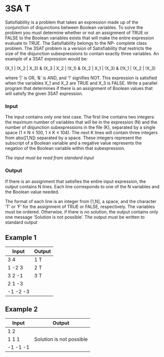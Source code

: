 # 3SA T

Satisfiability is a problem that takes an expression made up of the conjunction of disjunctions between Boolean variables. To solve the problem you must determine whether or not an assignment of TRUE or FALSE to the Boolean variables exists that will make the entire expression evaluate to TRUE. The Satisfiability belongs to the NP- complete class problem.
The 3SAT problem is a version of Satisfiability that restricts the size of the disjunction subexpressions to contain exactly three variables. An example of a 3SAT expression would be:

(X_1 | !X_2 | X_3) & (X_3 | X_2 | !X_1) & (X_2 | X_1 | !X_3) & (!X_1 | !X_2 | !X_3)

where ‘|’ is OR, ‘&’ is AND, and ‘!’ signifies NOT. This expression is satisfied when the variables X_1 and X_2 are TRUE and X_3 is FALSE.
Write a parallel program that determines if there is an assignment of Boolean values that will satisfy the given 3SAT expression.


### Input

The input contains only one test case. The first line contains two integers: the maximum number of variables that will be in the expression (N) and the number of disjunction subexpressions in the file (K), separated by a single space (1 ≤ N ≤ 100, 1 ≤ K ≤ 104). The next K lines will contain three integers from abs([1,N]) separated by a space. These integers represent the subscript of a Boolean variable and a negative value represents the negation of the Boolean variable within that subexpression.

_The input must be read from standard input_


### Output

If there is an assignment that satisfies the entire input expression, the output contains N lines. Each line corresponds to one of the N variables and the Boolean value needed.


The format of each line is an integer from [1,N], a space, and the character ‘T’ or ‘F’ for the assignment of TRUE or FALSE, respectively. The variables must be ordered. Otherwise, if there is no solution, the output contains only one message ‘Solution is not possible’.
The output must be written to standard output


## Example 1

| Input | Output |
| ----- | ------ |
| 3 4 | 1 T |
| 1 -2 3 | 2 T |
| 3 2 -1 | 3 T |
| 2 1 -3 | |
| -1 -2 -3 | | 


## Example 2

| Input | Output |
| ----- | ------ |
| 1 2 |  |
| 1 1 1 | Solution is not possible |
| -1 -1 -1 | |